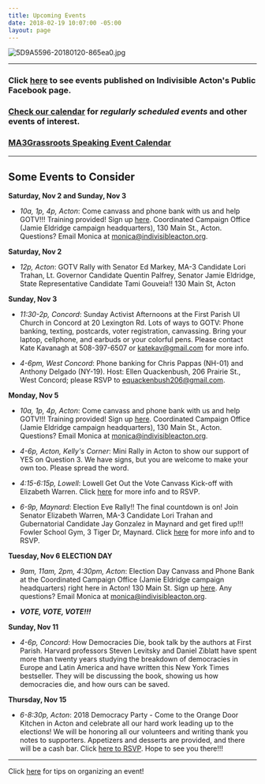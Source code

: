 ```yaml
---
title: Upcoming Events
date: 2018-02-19 10:07:00 -05:00
layout: page
---
```


![5D9A5596-20180120-865ea0.jpg](/uploads/5D9A5596-20180120-865ea0.jpg)

---

### Click [here](https://www.facebook.com/pg/IndivisibleActon/events/?ref=page_internal) to see events published on Indivisible Acton's Public Facebook page.

### [Check our calendar](http://www.indivisibleacton.org/calendar.html) for *regularly scheduled events* and other events of interest.

### [MA3Grassroots Speaking Event Calendar](https://www.ma3grassroots.com/event-calendar)

---

## Some Events to Consider

**Saturday, Nov 2 and Sunday, Nov 3**

* *10a, 1p, 4p, Acton*:  Come canvass and phone bank with us and help GOTV!!! Training provided!  Sign up [here](https://events.mobilizeamerica.io/massdems/?address=Acton,\+MA,\+USA&lat=42.4850931&lon=-71.43284&link_id=0&can_id=0d5712ce9b810b29d6d5471775001fbd&source=email-weekend-gotv-opportunities&email_referrer=email_442419&email_subject=weekend-gotv-opportunities&link_id=39&can_id=9a7cc198611ac2a74f284fdda8e14f7e).  Coordinated Campaign Office (Jamie Eldridge campaign headquarters), 130 Main St., Acton.  Questions?  Email Monica at monica@indivisibleacton.org.


**Saturday, Nov 2**

* *12p, Acton*: GOTV Rally with Senator Ed Markey, MA-3 Candidate Lori Trahan, Lt. Governor Candidate Quentin Palfrey, Senator Jamie Eldridge, State Representative Candidate Tami Gouveia!! 130 Main St, Acton  


**Sunday, Nov 3**

* *11:30-2p, Concord*: Sunday Activist Afternoons at the First Parish UI Church in Concord at 20 Lexington Rd. Lots of ways to GOTV: Phone banking, texting, postcards, voter registration, canvassing. Bring your laptop, cellphone, and earbuds or your colorful pens. Please contact Kate Kavanagh at 508-397-6507 or katekav@gmail.com for more info.  


* *4-6pm, West Concord*: Phone banking for Chris Pappas (NH-01) and Anthony Delgado (NY-19). Host: Ellen Quackenbush, 206 Prairie St., West Concord; please RSVP to equackenbush206@gmail.com.


**Monday, Nov 5**

* *10a, 1p, 4p, Acton*:  Come canvass and phone bank with us and help GOTV!!! Training provided!  Sign up [here](https://events.mobilizeamerica.io/massdems/?address=Acton,\+MA,\+USA&lat=42.4850931&lon=-71.43284&link_id=0&can_id=0d5712ce9b810b29d6d5471775001fbd&source=email-weekend-gotv-opportunities&email_referrer=email_442419&email_subject=weekend-gotv-opportunities&link_id=39&can_id=9a7cc198611ac2a74f284fdda8e14f7e).  Coordinated Campaign Office (Jamie Eldridge campaign headquarters), 130 Main St., Acton.  Questions?  Email Monica at monica@indivisibleacton.org.  


* *4-6p, Acton, Kelly's Corner*: Mini Rally in Acton to show our support of YES on Question 3. We have signs, but you are welcome to make your own too. Please spread the word.  

* *4:15-6:15p, Lowell*: Lowell Get Out the Vote Canvass Kick-off with Elizabeth Warren.  Click [here](https://www.facebook.com/events/2227449184201633/?active_tab=about) for more info and to RSVP.


* *6-9p, Maynard*:  Election Eve Rally!!  The final countdown is on!  Join Senator Elizabeth Warren, MA-3 Candidate Lori Trahan and Gubernatorial Candidate Jay Gonzalez in Maynard and get fired up!!!  Fowler School Gym, 3 Tiger Dr, Maynard. Click [here](https://www.facebook.com/events/2007995969315712/?ti=ia) for more info and to RSVP.  


**Tuesday, Nov 6 ELECTION DAY**

* *9am, 11am, 2pm, 4:30pm, Acton*: Election Day Canvass and Phone Bank at the Coordinated Campaign Office (Jamie Eldridge campaign headquarters) right here in Acton! 130 Main St. Sign up [here](https://events.mobilizeamerica.io/massdems/?address=Acton,+MA,+USA&lat=42.4850931&lon=-71.43284&link_id=0&can_id=0d5712ce9b810b29d6d5471775001fbd&source=email-weekend-gotv-opportunities&email_referrer=email_442419&email_subject=weekend-gotv-opportunities&link_id=17&can_id=574622f1a89907bdcd11a29daa9a082f&email_referrer=email_444956&email_subject=2018-10-30-indivisible-acton-weekly-newsletter). Any questions? Email Monica at monica@indivisibleacton.org.  


* ***VOTE, VOTE, VOTE!!!***

**Sunday, Nov 11**

* *4-6p, Concord*: How Democracies Die, book talk by the authors at First Parish. Harvard professors Steven Levitsky and Daniel Ziblatt have spent more than twenty years studying the breakdown of democracies in Europe and Latin America and have written this New York Times bestseller. They will be discussing the book, showing us how democracies die, and how ours can be saved.

**Thursday, Nov 15**

* *6-8:30p, Acton*: 2018 Democracy Party - Come to the Orange Door Kitchen in Acton and celebrate all our hard work leading up to the elections! We will be honoring all our volunteers and writing thank you notes to supporters. Appetizers and desserts are provided, and there will be a cash bar. Click [here to RSVP](https://www.facebook.com/events/637668386629030/).  Hope to see you there!!!

---

Click [here](http://www.indivisibleacton.org/events/organize-an-event.html) for tips on organizing an event!